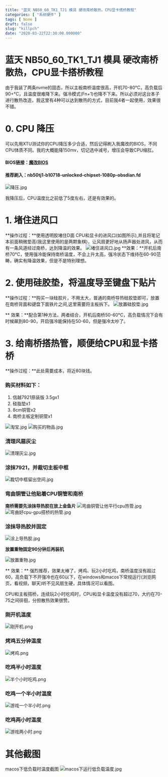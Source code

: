 ```yaml
---
title: "蓝天 NB50_60_TK1_TJ1 模具 硬改南桥散热，CPU显卡搭桥教程"
categories: [ "系统硬件" ]
tags: [ None ]
draft: false
slug: "killpch"
date: "2020-03-22T22:30:00.000000"
---
```


# 蓝天 NB50_60_TK1_TJ1 模具 硬改南桥散热，CPU显卡搭桥教程

由于我装了两条nvme的固态，所以主板南桥温度很高，开机70-80°C，高负载后90+°C，且温度很难降下来。强冷模式(Fn+1)也降不下来。所以必须对这台本子进行散热改造，我这里有4种可以达到散热的方式，目前我4者一起使用，效果很不错。

# 0. CPU 降压
可以先用XTU测试你的CPU降压多少合适，然后记得刷入我魔改的BIOS，不同CPU体质不同。我的大概能降150mv，切记选中减号，增压会导致CPU缩肛。

#### BIOS链接：[魔改BIOS](https://github.com/bavelee/NB5TK1_TJ1-BIOS "魔改BIOS")
#### 推荐刷入：**nb50tj1-b10718-unlocked-chipset-1080p-obsdian.fd**

![降压.jpg](images/3380319842.jpg)

我降压后，CPU温度比之前低了5度左右，还是有效果的。


# 1. 堵住进风口
**操作过程：**使用透明胶堵住D面 CPU和显卡的进风口(如图所示),并且将笔记本前面稍微垫高(我这里使用的是两颗象棋)，让风扇更好地从扬声器处进风，从而有一条风道经过南桥，达到降温的效果。
![堵住进风口.jpg](images/3236545950.jpg)
**效果：**开机后南桥70°C，使用强冷能保持南桥温度，不会上升太高，强冷状态下维持在60-90范畴，确实有降温效果，但是不是特别理想。

# 2. 使用硅胶垫，将温度导至键盘下贴片
 **操作过程：**购买一块硅胶片，不用太大，普通的南桥导热硅胶垫即可，放置在南桥背面和键盘下面铁片之间,这里需要将主板拆下。
![放置硅胶垫.jpg](images/854155409.jpg)

** 效果：**配合第1种方法，两者结合，开机后南桥50-60°C，高负载情况下会有时候飙到80-90，开启强冷能保持在50-60，但是强冷太吵了。

# 3. 给南桥搭热管，顺便给CPU和显卡搭桥
 **操作过程：**此处需要成本，将近80块钱。
 
 ### 购买材料如下：

1. 信越7921原装版 3.5gx1
2. 硅脂垫x1
3. 8cm铜管x2
4. 南桥主板定制铜管x1

![淘宝.jpg](images/3167506048.jpg)
![购买的物品.jpg](images/3960964361.jpg)

### 清理风扇灰尘
![清理灰尘.jpg](images/3733286112.jpg)

### 涂抹7921，并裁切主板中框
![裁切中框留出空间.jpg](images/2424740015.jpg)

### 弯曲铜管让他贴着CPU铜管和南桥
**南桥需要先涂抹导热胶在放上金鱼片**
![弯曲铜管让他平行cpu热管.jpg](images/3141488918.jpg)
![弯曲好cpu-gpu搭桥的热管.jpg](images/4089409657.jpg)

### 涂抹导热胶并固定
![涂上导热胶.jpg](images/3581626714.jpg)

**放置重物固定90分钟后再装机**

![放置重物.jpg](images/2515055914.jpg)

** 效果：** 强烈推荐，效果太棒了，烤鸡、玩2小时吃鸡，南桥温度没有超过60，高负载下不开强冷也在60以下，在windows和macos下常规运行(浏览网页，看视频，聊天)听不见风扇生硬，具体情况可以看图。

CPU和主板搭桥，连续玩2小时吃鸡时，CPU和显卡温度没有超过70，大约在70-75之间徘徊，分担散热效果很赞。

### 刚开机温度
![刚开机.png](images/3138287557.png)

### 烤鸡五分钟温度
![烤鸡.png](images/693863740.png)

### 吃鸡半小时温度
![半个小时吃鸡.png](images/596600994.png)

### 吃鸡一个半小时温度
![游戏一个半小时.png](images/1570000916.png)

### 吃鸡两小时温度
![游戏两小时.png](images/312944766.png)

# 其他截图
macos下低负载时温度截图
![macos下运行低负载温度.jpg](images/2307778694.jpg)

